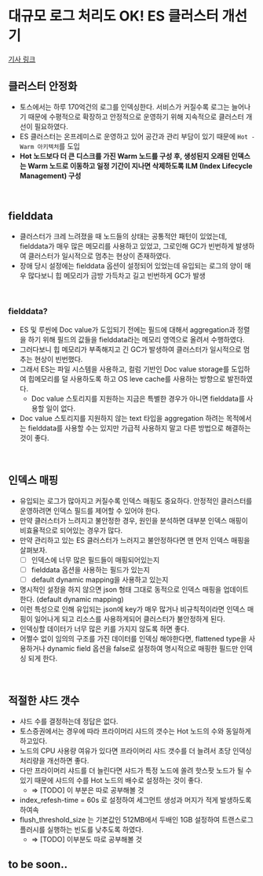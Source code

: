 # 대규모 로그 처리도 OK! ES 클러스터 개선기

[기사 링크](https://toss.tech/article/slash23-data)

## 클러스터 안정화
- 토스에서는 하루 170억건의 로그를 인덱싱한다. 서비스가 커질수록 로그는 늘어나기 때문에 수평적으로 확장하고 안정적으로 운영하기 위해 지속적으로 클러스터 개선이 필요하였다.
- ES 클러스터는 온프레미스로 운영하고 있어 공간과 관리 부담이 있기 때문에 `Hot - Warm 아키텍처`를 도입
- **Hot 노드보다 더 큰 디스크를 가진 Warm 노드를 구성 후, 생성된지 오래된 인덱스는 Warm 노드로 이동하고 일정 기간이 지나면 삭제하도록 ILM (Index Lifecycle Management) 구성**

<br>

## fielddata
- 클러스터가 크레 느려졌을 때 노드들의 상태는 공통적안 패턴이 있었는데, fielddata가 매우 많은 메모리를 사용하고 있었고, 그로인해 GC가 빈번하게 발생하여 클러스터가 일시적으로 멈추는 현상이 존재하였다.
- 장애 당시 설정에는 fielddata 옵션이 설정되어 있었는데 유입되는 로그의 양이 매우 많다보니 힙 메모리가 금방 가득차고 길고 빈번하게 GC가 발생

<br>

### fielddata?
- ES 및 루씬에 Doc value가 도입되기 전에는 필드에 대해서 aggregation과 정렬을 하기 위해 필드의 값들을 fielddata라는 메모리 영역으로 올려서 수행하였다.
- 그러다보니 힙 메모리가 부족해지고 긴 GC가 발생하여 클러스터가 일시적으로 멈추는 현상이 빈번했다.
- 그래서 ES는 파일 시스템을 사용하고, 컬럼 기반인 Doc value storage를 도입하여 힙메모리를 덜 사용하도록 하고 OS leve cache를 사용하는 방향으로 발전하였다.
  - Doc value 스토리지를 지원하는 지금은 특별한 경우가 아니면 fielddata를 사용할 일이 없다.
- Doc value 스토리지를 지원하지 않는 text 타입을 aggregation 하려는 목적에서는 fielddata를 사용할 수는 있지만 가급적 사용하지 말고 다른 방법으로 해결하는 것이 좋다.

<br>

## 인덱스 매핑
- 유입되는 로그가 많아지고 커질수록 인덱스 매핑도 중요하다. 안정적인 클러스터를 운영하려면 인덱스 필드를 제어할 수 있어야 한다.
- 만약 클러스터가 느려지고 불안정한 경우, 원인을 분석하면 대부분 인덱스 매핑이 비효율적으로 되어있는 경우가 많다.
- 만약 관리하고 있는 ES 클러스터가 느러지고 불안정하다면 맨 먼저 인덱스 매핑을 살펴보자.
  - [ ] 인덱스에 너무 많은 필드들이 매핑되어있는지
  - [ ] fielddata 옵션을 사용하는 필드가 있는지
  - [ ] default dynamic mapping을 사용하고 있는지
- 명시적인 설정을 하지 않으면 json 형태 그대로 동적으로 인덱스 매핑을 업데이트 한다. (default dynamic mapping)
- 이런 특성으로 인해 유입되는 json에 key가 매우 많거나 비규칙적이라면 인덱스 매핑이 일어나게 되고 리소스를 사용하게되어 클러스터가 불안정하게 된다.
- 인덱싱할 데이터가 너무 많은 키를 가지지 않도록 하면 좋다.
- 어쩔수 없이 임의의 구조를 가진 데이터를 인덱싱 해야한다면, flattened type을 사용하거나 dynamic field 옵션을 false로 설정하여 명시적으로 매핑한 필드만 인덱싱 되게 한다.

<br>

## 적절한 샤드 갯수
- 샤드 수를 결정하는데 정답은 없다. 
- 토스증권에서는 경우에 따라 프라이머리 샤드의 갯수는 Hot 노드의 수와 동일하게 하고있다.
- 노드의 CPU 사용량 여유가 있다면 프라이머리 샤드 갯수를 더 늘려서 초당 인덱싱 처리량을 개선하면 좋다.
- 다만 프라이머리 샤드를 더 늘린다면 샤드가 특정 노드에 쏠려 핫스팟 노드가 될 수 있기 때문에 샤드의 수를 Hot 노드의 배수로 설정하는 것이 좋다.
  - => [TODO] 이 부분은 따로 공부해볼 것
- index_refesh-time = 60s 로 설정하여 세그먼트 생성과 머지가 적게 발생하도록 하여속
- flush_threshold_size 는 기본값인 512MB에서 두배인 1GB 설정하여 트랜스로그 플러시를 실행하는 빈도를 낮추도록 하였다.
  - => [TODO] 이부분도 따로 공부해볼 것

## to be soon..